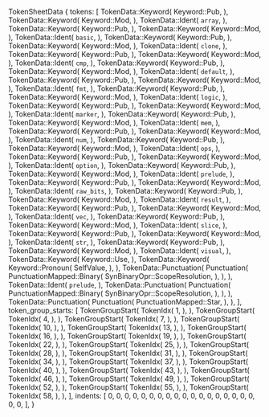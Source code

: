 TokenSheetData {
    tokens: [
        TokenData::Keyword(
            Keyword::Pub,
        ),
        TokenData::Keyword(
            Keyword::Mod,
        ),
        TokenData::Ident(
            `array`,
        ),
        TokenData::Keyword(
            Keyword::Pub,
        ),
        TokenData::Keyword(
            Keyword::Mod,
        ),
        TokenData::Ident(
            `basic`,
        ),
        TokenData::Keyword(
            Keyword::Pub,
        ),
        TokenData::Keyword(
            Keyword::Mod,
        ),
        TokenData::Ident(
            `clone`,
        ),
        TokenData::Keyword(
            Keyword::Pub,
        ),
        TokenData::Keyword(
            Keyword::Mod,
        ),
        TokenData::Ident(
            `cmp`,
        ),
        TokenData::Keyword(
            Keyword::Pub,
        ),
        TokenData::Keyword(
            Keyword::Mod,
        ),
        TokenData::Ident(
            `default`,
        ),
        TokenData::Keyword(
            Keyword::Pub,
        ),
        TokenData::Keyword(
            Keyword::Mod,
        ),
        TokenData::Ident(
            `fmt`,
        ),
        TokenData::Keyword(
            Keyword::Pub,
        ),
        TokenData::Keyword(
            Keyword::Mod,
        ),
        TokenData::Ident(
            `logic`,
        ),
        TokenData::Keyword(
            Keyword::Pub,
        ),
        TokenData::Keyword(
            Keyword::Mod,
        ),
        TokenData::Ident(
            `marker`,
        ),
        TokenData::Keyword(
            Keyword::Pub,
        ),
        TokenData::Keyword(
            Keyword::Mod,
        ),
        TokenData::Ident(
            `mem`,
        ),
        TokenData::Keyword(
            Keyword::Pub,
        ),
        TokenData::Keyword(
            Keyword::Mod,
        ),
        TokenData::Ident(
            `num`,
        ),
        TokenData::Keyword(
            Keyword::Pub,
        ),
        TokenData::Keyword(
            Keyword::Mod,
        ),
        TokenData::Ident(
            `ops`,
        ),
        TokenData::Keyword(
            Keyword::Pub,
        ),
        TokenData::Keyword(
            Keyword::Mod,
        ),
        TokenData::Ident(
            `option`,
        ),
        TokenData::Keyword(
            Keyword::Pub,
        ),
        TokenData::Keyword(
            Keyword::Mod,
        ),
        TokenData::Ident(
            `prelude`,
        ),
        TokenData::Keyword(
            Keyword::Pub,
        ),
        TokenData::Keyword(
            Keyword::Mod,
        ),
        TokenData::Ident(
            `raw_bits`,
        ),
        TokenData::Keyword(
            Keyword::Pub,
        ),
        TokenData::Keyword(
            Keyword::Mod,
        ),
        TokenData::Ident(
            `result`,
        ),
        TokenData::Keyword(
            Keyword::Pub,
        ),
        TokenData::Keyword(
            Keyword::Mod,
        ),
        TokenData::Ident(
            `vec`,
        ),
        TokenData::Keyword(
            Keyword::Pub,
        ),
        TokenData::Keyword(
            Keyword::Mod,
        ),
        TokenData::Ident(
            `slice`,
        ),
        TokenData::Keyword(
            Keyword::Pub,
        ),
        TokenData::Keyword(
            Keyword::Mod,
        ),
        TokenData::Ident(
            `str`,
        ),
        TokenData::Keyword(
            Keyword::Pub,
        ),
        TokenData::Keyword(
            Keyword::Mod,
        ),
        TokenData::Ident(
            `visual`,
        ),
        TokenData::Keyword(
            Keyword::Use,
        ),
        TokenData::Keyword(
            Keyword::Pronoun(
                SelfValue,
            ),
        ),
        TokenData::Punctuation(
            Punctuation(
                PunctuationMapped::Binary(
                    SynBinaryOpr::ScopeResolution,
                ),
            ),
        ),
        TokenData::Ident(
            `prelude`,
        ),
        TokenData::Punctuation(
            Punctuation(
                PunctuationMapped::Binary(
                    SynBinaryOpr::ScopeResolution,
                ),
            ),
        ),
        TokenData::Punctuation(
            Punctuation(
                PunctuationMapped::Star,
            ),
        ),
    ],
    token_group_starts: [
        TokenGroupStart(
            TokenIdx(
                1,
            ),
        ),
        TokenGroupStart(
            TokenIdx(
                4,
            ),
        ),
        TokenGroupStart(
            TokenIdx(
                7,
            ),
        ),
        TokenGroupStart(
            TokenIdx(
                10,
            ),
        ),
        TokenGroupStart(
            TokenIdx(
                13,
            ),
        ),
        TokenGroupStart(
            TokenIdx(
                16,
            ),
        ),
        TokenGroupStart(
            TokenIdx(
                19,
            ),
        ),
        TokenGroupStart(
            TokenIdx(
                22,
            ),
        ),
        TokenGroupStart(
            TokenIdx(
                25,
            ),
        ),
        TokenGroupStart(
            TokenIdx(
                28,
            ),
        ),
        TokenGroupStart(
            TokenIdx(
                31,
            ),
        ),
        TokenGroupStart(
            TokenIdx(
                34,
            ),
        ),
        TokenGroupStart(
            TokenIdx(
                37,
            ),
        ),
        TokenGroupStart(
            TokenIdx(
                40,
            ),
        ),
        TokenGroupStart(
            TokenIdx(
                43,
            ),
        ),
        TokenGroupStart(
            TokenIdx(
                46,
            ),
        ),
        TokenGroupStart(
            TokenIdx(
                49,
            ),
        ),
        TokenGroupStart(
            TokenIdx(
                52,
            ),
        ),
        TokenGroupStart(
            TokenIdx(
                55,
            ),
        ),
        TokenGroupStart(
            TokenIdx(
                58,
            ),
        ),
    ],
    indents: [
        0,
        0,
        0,
        0,
        0,
        0,
        0,
        0,
        0,
        0,
        0,
        0,
        0,
        0,
        0,
        0,
        0,
        0,
        0,
        0,
    ],
}